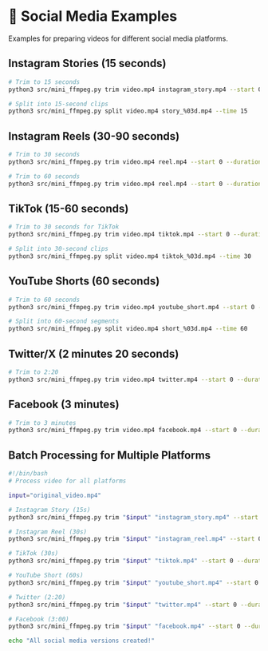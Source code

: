 # 📱 Social Media Examples

Examples for preparing videos for different social media platforms.

## Instagram Stories (15 seconds)
```bash
# Trim to 15 seconds
python3 src/mini_ffmpeg.py trim video.mp4 instagram_story.mp4 --start 0 --duration 15

# Split into 15-second clips
python3 src/mini_ffmpeg.py split video.mp4 story_%03d.mp4 --time 15
```

## Instagram Reels (30-90 seconds)
```bash
# Trim to 30 seconds
python3 src/mini_ffmpeg.py trim video.mp4 reel.mp4 --start 0 --duration 30

# Trim to 60 seconds
python3 src/mini_ffmpeg.py trim video.mp4 reel.mp4 --start 0 --duration 60
```

## TikTok (15-60 seconds)
```bash
# Trim to 30 seconds for TikTok
python3 src/mini_ffmpeg.py trim video.mp4 tiktok.mp4 --start 0 --duration 30

# Split into 30-second clips
python3 src/mini_ffmpeg.py split video.mp4 tiktok_%03d.mp4 --time 30
```

## YouTube Shorts (60 seconds)
```bash
# Trim to 60 seconds
python3 src/mini_ffmpeg.py trim video.mp4 youtube_short.mp4 --start 0 --duration 60

# Split into 60-second segments
python3 src/mini_ffmpeg.py split video.mp4 short_%03d.mp4 --time 60
```

## Twitter/X (2 minutes 20 seconds)
```bash
# Trim to 2:20
python3 src/mini_ffmpeg.py trim video.mp4 twitter.mp4 --start 0 --duration 140
```

## Facebook (3 minutes)
```bash
# Trim to 3 minutes
python3 src/mini_ffmpeg.py trim video.mp4 facebook.mp4 --start 0 --duration 180
```

## Batch Processing for Multiple Platforms
```bash
#!/bin/bash
# Process video for all platforms

input="original_video.mp4"

# Instagram Story (15s)
python3 src/mini_ffmpeg.py trim "$input" "instagram_story.mp4" --start 0 --duration 15

# Instagram Reel (30s)
python3 src/mini_ffmpeg.py trim "$input" "instagram_reel.mp4" --start 0 --duration 30

# TikTok (30s)
python3 src/mini_ffmpeg.py trim "$input" "tiktok.mp4" --start 0 --duration 30

# YouTube Short (60s)
python3 src/mini_ffmpeg.py trim "$input" "youtube_short.mp4" --start 0 --duration 60

# Twitter (2:20)
python3 src/mini_ffmpeg.py trim "$input" "twitter.mp4" --start 0 --duration 140

# Facebook (3:00)
python3 src/mini_ffmpeg.py trim "$input" "facebook.mp4" --start 0 --duration 180

echo "All social media versions created!"
```
